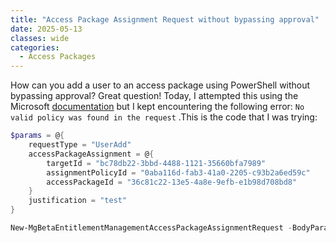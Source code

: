 ```yaml
---
title: "Access Package Assignment Request without bypassing approval"
date: 2025-05-13
classes: wide
categories:
  - Access Packages
---
```

How can you add a user to an access package using PowerShell without bypassing approval? Great question! Today, I attempted this using the Microsoft [documentation](https://learn.microsoft.com/en-us/graph/api/entitlementmanagement-post-accesspackageassignmentrequests?view=graph-rest-beta&tabs=http) but I kept encountering the following error: `No valid policy was found in the request` .This is the code that I was trying:
```powershell
$params = @{
	requestType = "UserAdd"
	accessPackageAssignment = @{
		targetId = "bc78db22-3bbd-4488-1121-35660bfa7989"
		assignmentPolicyId = "0aba116d-fab3-41a0-2205-c93b2a6ed59c"
		accessPackageId = "36c81c22-13e5-4a8e-9efb-e1b98d708bd8"
	}
    justification = "test"
}

New-MgBetaEntitlementManagementAccessPackageAssignmentRequest -BodyParameter $params -Verbose
```

